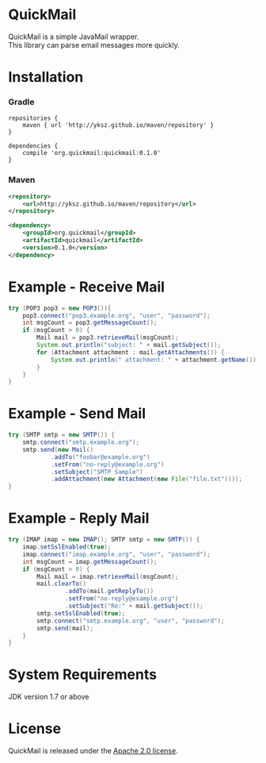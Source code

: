 QuickMail
==========
QuickMail is a simple JavaMail wrapper.  
This library can parse email messages more quickly.

Installation
============
### Gradle
```
repositories {
    maven { url 'http://yksz.github.io/maven/repository' }
}

dependencies {
    compile 'org.quickmail:quickmail:0.1.0'
}
```

### Maven
```xml
<repository>
    <url>http://yksz.github.io/maven/repository</url>
</repository>

<dependency>
    <groupId>org.quickmail</groupId>
    <artifactId>quickmail</artifactId>
    <version>0.1.0</version>
</dependency>
```

Example - Receive Mail
===================
```java
try (POP3 pop3 = new POP3()){
    pop3.connect("pop3.example.org", "user", "password");
    int msgCount = pop3.getMessageCount();
    if (msgCount > 0) {
        Mail mail = pop3.retrieveMail(msgCount);
        System.out.println("subject: " + mail.getSubject());
        for (Attachment attachment : mail.getAttachments()) {
            System.out.println(" attachment: " + attachment.getName());
        }
    }
}
```

Example - Send Mail
===================
```java
try (SMTP smtp = new SMTP()) {
    smtp.connect("smtp.example.org");
    smtp.send(new Mail()
            .addTo("foobar@example.org")
            .setFrom("no-reply@example.org")
            .setSubject("SMTP Sample")
            .addAttachment(new Attachment(new File("file.txt"))));
}
```

Example - Reply Mail
====================
```java
try (IMAP imap = new IMAP(); SMTP smtp = new SMTP()) {
    imap.setSslEnabled(true);
    imap.connect("imap.example.org", "user", "password");
    int msgCount = imap.getMessageCount();
    if (msgCount > 0) {
        Mail mail = imap.retrieveMail(msgCount);
        mail.clearTo()
                .addTo(mail.getReplyTo())
                .setFrom("no-reply@example.org")
                .setSubject("Re:" + mail.getSubject());
        smtp.setSslEnabled(true);
        smtp.connect("smtp.example.org", "user", "password");
        smtp.send(mail);
    }
}
```

System Requirements
===================
JDK version 1.7 or above

License
=======
QuickMail is released under the [Apache 2.0 license](http://www.apache.org/licenses/LICENSE-2.0.html).
